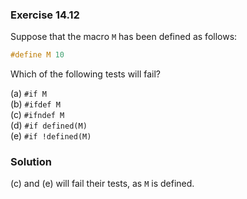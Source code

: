 ### Exercise 14.12

Suppose that the macro `M` has been defined as follows:

```c
#define M 10
```

Which of the following tests will fail?

(a) `#if M`  
(b) `#ifdef M`  
(c) `#ifndef M`  
(d) `#if defined(M)`  
(e) `#if !defined(M)`

### Solution

(c) and (e) will fail their tests, as `M` is defined.
